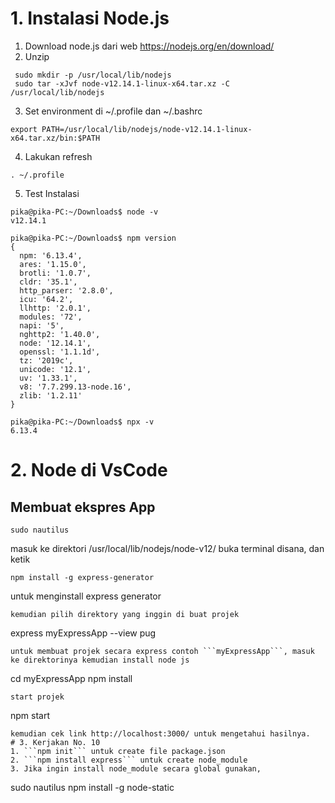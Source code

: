# 1. Instalasi Node.js
1. Download node.js dari web https://nodejs.org/en/download/
2. Unzip 
```
 sudo mkdir -p /usr/local/lib/nodejs
 sudo tar -xJvf node-v12.14.1-linux-x64.tar.xz -C /usr/local/lib/nodejs 
```
3. Set environment di ~/.profile dan ~/.bashrc
```
export PATH=/usr/local/lib/nodejs/node-v12.14.1-linux-x64.tar.xz/bin:$PATH
```
4. Lakukan refresh 
```
. ~/.profile
```
5. Test Instalasi 
```
pika@pika-PC:~/Downloads$ node -v
v12.14.1

pika@pika-PC:~/Downloads$ npm version
{
  npm: '6.13.4',
  ares: '1.15.0',
  brotli: '1.0.7',
  cldr: '35.1',
  http_parser: '2.8.0',
  icu: '64.2',
  llhttp: '2.0.1',
  modules: '72',
  napi: '5',
  nghttp2: '1.40.0',
  node: '12.14.1',
  openssl: '1.1.1d',
  tz: '2019c',
  unicode: '12.1',
  uv: '1.33.1',
  v8: '7.7.299.13-node.16',
  zlib: '1.2.11'
}

pika@pika-PC:~/Downloads$ npx -v
6.13.4

```
# 2. Node di VsCode
## Membuat ekspres App
```
sudo nautilus
```
masuk ke direktori /usr/local/lib/nodejs/node-v12/ buka terminal disana, dan ketik
```
npm install -g express-generator
```
untuk menginstall express generator
```
kemudian pilih direktory yang inggin di buat projek
```
express myExpressApp --view pug
```
untuk membuat projek secara express contoh ```myExpressApp```, masuk ke direktorinya kemudian install node js
```
cd myExpressApp
npm install
```
start projek
```
npm start
```
kemudian cek link http://localhost:3000/ untuk mengetahui hasilnya.
# 3. Kerjakan No. 10
1. ```npm init``` untuk create file package.json
2. ```npm install express``` untuk create node_module 
3. Jika ingin install node_module secara global gunakan,
```
sudo nautilus
npm install -g node-static
```


